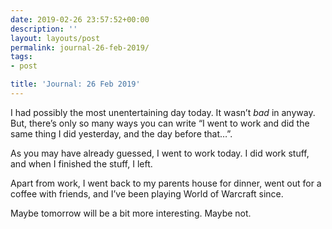 ```yaml
---
date: 2019-02-26 23:57:52+00:00
description: ''
layout: layouts/post
permalink: journal-26-feb-2019/
tags:
- post

title: 'Journal: 26 Feb 2019'
---
```


<p>I had possibly the most unentertaining day today. It wasn&#8217;t <em>bad</em> in anyway. But, there&#8217;s only so many ways you can write &#8220;I went to work and did the same thing I did yesterday, and the day before that&#8230;&#8221;.</p>
<p>As you may have already guessed, I went to work today. I did work stuff, and when I finished the stuff, I left.</p>
<p>Apart from work, I went back to my parents house for dinner, went out for a coffee with friends, and I&#8217;ve been playing World of Warcraft since.</p>
<p>Maybe tomorrow will be a bit more interesting. Maybe not.</p>
